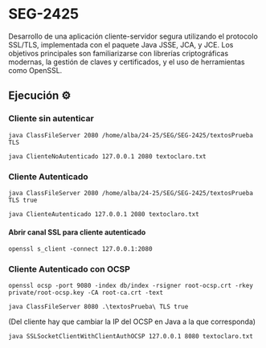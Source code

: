 # SEG-2425

Desarrollo de una aplicación cliente-servidor segura utilizando el protocolo SSL/TLS, implementada con el paquete Java JSSE, JCA, y JCE. 
Los objetivos principales son familiarizarse con librerías criptográficas modernas, la gestión de claves y certificados, y el uso de herramientas como OpenSSL.

## Ejecución ⚙️

### Cliente sin autenticar
```
java ClassFileServer 2080 /home/alba/24-25/SEG/SEG-2425/textosPrueba TLS
```
```
java ClienteNoAutenticado 127.0.0.1 2080 textoclaro.txt
```

### Cliente Autenticado
```
java ClassFileServer 2080 /home/alba/24-25/SEG/SEG-2425/textosPrueba TLS true
```
```
java ClienteAutenticado 127.0.0.1 2080 textoclaro.txt 
```
#### Abrir canal SSL para cliente autenticado
```
openssl s_client -connect 127.0.0.1:2080 
```

### Cliente Autenticado con OCSP

```
openssl ocsp -port 9080 -index db/index -rsigner root-ocsp.crt -rkey private/root-ocsp.key -CA root-ca.crt -text
```

```
java ClassFileServer 8080 .\textosPrueba\ TLS true
```

(Del cliente hay que cambiar la IP del OCSP en Java a la que corresponda)
```
java SSLSocketClientWithClientAuthOCSP 127.0.0.1 8080 textoclaro.txt
```





